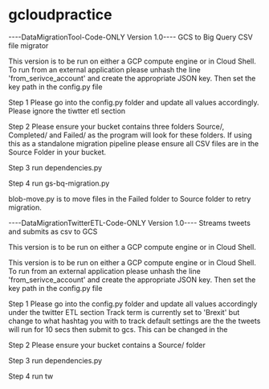 # gcloudpractice

----DataMigrationTool-Code-ONLY Version 1.0----
GCS to Big Query CSV file migrator 

This version is to be run on either a GCP compute engine or in Cloud Shell.
To run from an external application please unhash the line 'from_serivce_account' and create the appropriate JSON key. Then set the key path in the config.py file

Step 1
Please go into the config.py folder and update all values accordingly. Please ignore the tiwtter etl section 

Step 2
Please ensure your bucket contains three folders Source/, Completed/ and Failed/ as the program will look for these folders. 
If using this as a standalone migration pipeline please ensure all CSV files are in the Source Folder in your bucket. 

Step 3 
run dependencies.py 

Step 4 
run gs-bq-migration.py

blob-move.py is to move files in the Failed folder to Source folder to retry migration. 





----DataMigrationTwitterETL-Code-ONLY Version 1.0----
Streams tweets and submits as csv to GCS

This version is to be run on either a GCP compute engine or in Cloud Shell.

This version is to be run on either a GCP compute engine or in Cloud Shell.
To run from an external application please unhash the line 'from_serivce_account' and create the appropriate JSON key. Then set the key path in the config.py file

Step 1
Please go into the config.py folder and update all values accordingly under the twitter ETL section 
Track term is currently set to 'Brexit' but change to what hashtag you with to track
default settings are the the tweets will run for 10 secs then submit to gcs. This can be changed in the 

Step 2
Please ensure your bucket contains a Source/ folder

Step 3 
run dependencies.py 

Step 4 
run tw



